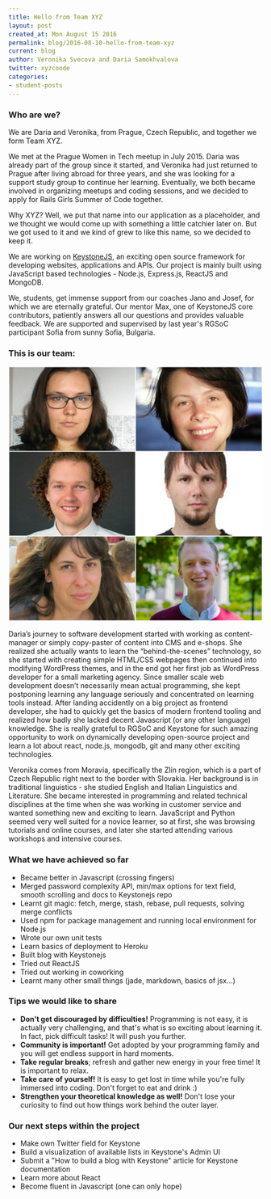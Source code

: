 ```yaml
---
title: Hello from Team XYZ
layout: post
created_at: Mon August 15 2016
permalink: blog/2016-08-10-hello-from-team-xyz
current: blog
author: Veronika Svecova and Daria Samokhvalova
twitter: xyzcoode
categories:
- student-posts
---
```


### Who are we?

We are Daria and Veronika, from Prague, Czech Republic, and together we form Team XYZ.

We met at the Prague Women in Tech meetup in July 2015. Daria was already part of the group since it started, and Veronika had just returned to Prague after living abroad for three years, and she was looking for a support study group to continue her learning. Eventually, we both became involved in organizing meetups and coding sessions, and we decided to apply for Rails Girls Summer of Code together.

Why XYZ? Well, we put that name into our application as a placeholder, and we thought we would come up with something a little catchier later on. But we got used to it and we kind of grew to like this name, so we decided to keep it.

We are working on [KeystoneJS](http://keystonejs.com/), an exciting open source framework for developing websites, applications and APIs. Our project is mainly built using JavaScript based technologies - Node.js, Express.js, ReactJS and MongoDB.

We, students, get immense support from our coaches Jano and Josef, for which we are eternally grateful. Our mentor Max, one of KeystoneJS core contributors, patiently answers all our questions and provides valuable feedback. We are supported and supervised by last year's RGSoC participant Sofia from sunny Sofia, Bulgaria.

### This is our team:

![Team-XYZ](/img/blog/2016/team-xyz.jpg)

Daria’s journey to software development started with working as content-manager or simply copy-paster of content into CMS and e-shops. She realized she actually wants to learn the “behind-the-scenes” technology, so she started with creating simple HTML/CSS webpages then continued into modifying WordPress themes, and in the end got her first job as WordPress developer for a small marketing agency. Since smaller scale web development doesn’t necessarily mean actual programming, she kept postponing learning any language seriously and concentrated on learning tools instead. After landing accidently on a big project as frontend developer, she had to quickly get the basics of modern frontend tooling and realized how badly she lacked decent Javascript (or any other language) knowledge. She is really grateful to RGSoC and Keystone for such amazing opportunity to work on dynamically developing open-source project and learn a lot about react, node.js, mongodb, git and many other exciting technologies.

Veronika comes from Moravia, specifically the Zlín region, which is a part of Czech Republic right next to the border with Slovakia.
Her background is in traditional linguistics - she studied English and Italian Linguistics and Literature.
She became interested in programming and related technical disciplines at the time when she was working in customer service and wanted something new and exciting to learn. JavaScript and Python seemed very well suited for a novice learner, so at first, she was browsing tutorials and online courses, and later she started attending various workshops and intensive courses.

### What we have achieved so far
* Became better in Javascript (crossing fingers)
* Merged password complexity API, min/max options for text field, smooth scrolling and docs to Keystonejs repo
* Learnt git magic: fetch, merge, stash, rebase, pull requests, solving merge conflicts
* Used npm for package management and running local environment for Node.js
* Wrote our own unit tests
* Learn basics of deployment to Heroku
* Built blog with Keystonejs
* Tried out ReactJS
* Tried out working in coworking
* Learnt many other small things (jade, markdown, basics of jsx...)

### Tips we would like to share

* **Don't get discouraged by difficulties!** Programming is not easy, it is actually very challenging, and that's what is so exciting about learning it. In fact, pick difficult tasks! It will push you further.
* **Community is important!** Get adopted by your programming family and you will get endless support in hard moments.
* **Take regular breaks**; refresh and gather new energy in your free time! It is important to relax.
* **Take care of yourself!** It is easy to get lost in time while you're fully immersed into coding. Don't forget to eat and drink :)
* **Strengthen your theoretical knowledge as well!** Don't lose your curiosity to find out how things work behind the outer layer.

### Our next steps within the project

* Make own Twitter field for Keystone
* Build a visualization of available lists in Keystone's Admin UI
* Submit a "How to build a blog with Keystone" article for Keystone documentation
* Learn more about React
* Become fluent in Javascript (one can only hope)
